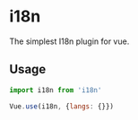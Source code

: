 # i18n

The simplest I18n plugin for vue.


## Usage
```js
import i18n from 'i18n'

Vue.use(i18n, {langs: {}})
```
